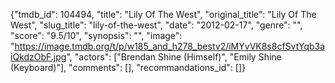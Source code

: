 {"tmdb_id": 104494, "title": "Lily Of The West", "original_title": "Lily Of The West", "slug_title": "lily-of-the-west", "date": "2012-02-17", "genre": "", "score": "9.5/10", "synopsis": "", "image": "https://image.tmdb.org/t/p/w185_and_h278_bestv2/iMYvVK8s8cfSvtYqb3aiQkdzObF.jpg", "actors": ["Brendan Shine (Himself)", "Emily Shine (Keyboard)"], "comments": [], "recommandations_id": []}